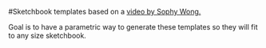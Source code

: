 #Sketchbook templates
based on a [video by Sophy Wong.](https://www.youtube.com/watch?v=1bn5baWig0w)

Goal is to have a parametric way to generate these templates so they will fit to any size sketchbook.


